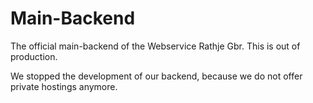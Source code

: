 # Main-Backend
The official main-backend of the Webservice Rathje Gbr.
This is out of production.

We stopped the development of our backend, because we do not offer 
private hostings anymore. 

